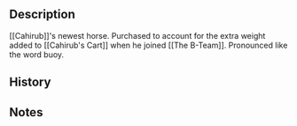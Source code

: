 ## Description
[[Cahirub]]'s newest horse. Purchased to account for the extra weight added to [[Cahirub's Cart]] when he joined [[The B-Team]]. Pronounced like the word buoy.

## History


## Notes
